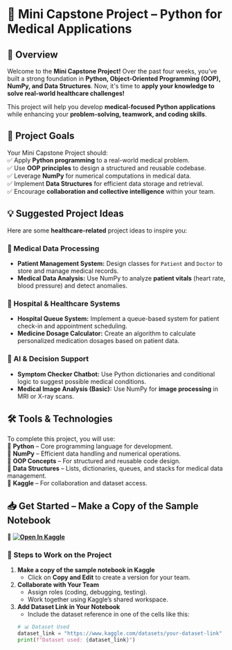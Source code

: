 # 🏥 Mini Capstone Project – Python for Medical Applications  

## 📌 Overview  
Welcome to the **Mini Capstone Project!** Over the past four weeks, you’ve built a strong foundation in **Python, Object-Oriented Programming (OOP), NumPy, and Data Structures**. Now, it's time to **apply your knowledge to solve real-world healthcare challenges!**  

This project will help you develop **medical-focused Python applications** while enhancing your **problem-solving, teamwork, and coding skills**.  

## 🎯 Project Goals  
Your Mini Capstone Project should:  
✅ Apply **Python programming** to a real-world medical problem.  
✅ Use **OOP principles** to design a structured and reusable codebase.  
✅ Leverage **NumPy** for numerical computations in medical data.  
✅ Implement **Data Structures** for efficient data storage and retrieval.  
✅ Encourage **collaboration and collective intelligence** within your team.  

## 💡 Suggested Project Ideas  
Here are some **healthcare-related** project ideas to inspire you:  

### 🔬 Medical Data Processing  
- **Patient Management System:** Design classes for `Patient` and `Doctor` to store and manage medical records.  
- **Medical Data Analysis:** Use NumPy to analyze **patient vitals** (heart rate, blood pressure) and detect anomalies.  

### 🏥 Hospital & Healthcare Systems  
- **Hospital Queue System:** Implement a queue-based system for patient check-in and appointment scheduling.  
- **Medicine Dosage Calculator:** Create an algorithm to calculate personalized medication dosages based on patient data.  

### 🧠 AI & Decision Support  
- **Symptom Checker Chatbot:** Use Python dictionaries and conditional logic to suggest possible medical conditions.  
- **Medical Image Analysis (Basic):** Use NumPy for **image processing** in MRI or X-ray scans.  

## 🛠️ Tools & Technologies  
To complete this project, you will use:  
🔹 **Python** – Core programming language for development.  
🔹 **NumPy** – Efficient data handling and numerical operations.  
🔹 **OOP Concepts** – For structured and reusable code design.  
🔹 **Data Structures** – Lists, dictionaries, queues, and stacks for medical data management.  
🔹 **Kaggle** – For collaboration and dataset access.  

## 📥 Get Started – Make a Copy of the Sample Notebook  
🔗 **[![Open In Kaggle](https://kaggle.com/static/images/open-in-kaggle.svg)](https://www.kaggle.com/code/aondonamoses/mini-capstone-project)**

### 🚀 Steps to Work on the Project  
1. **Make a copy of the sample notebook in Kaggle**  
   - Click on **Copy and Edit** to create a version for your team.  
2. **Collaborate with Your Team**  
   - Assign roles (coding, debugging, testing).  
   - Work together using Kaggle’s shared workspace.  
3. **Add Dataset Link in Your Notebook**  
   - Include the dataset reference in one of the cells like this:  
   ```python
   # 📊 Dataset Used
   dataset_link = "https://www.kaggle.com/datasets/your-dataset-link"
   print(f"Dataset used: {dataset_link}")